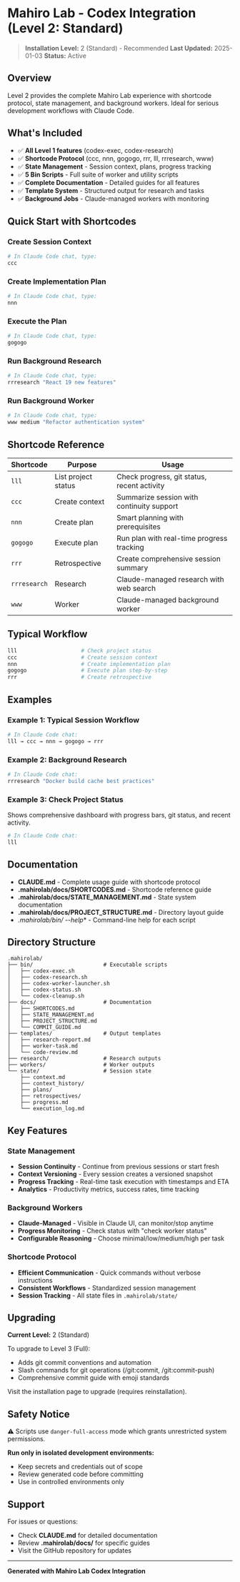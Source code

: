 # Mahiro Lab - Codex Integration (Level 2: Standard)

> **Installation Level:** 2 (Standard) - Recommended
> **Last Updated:** 2025-01-03
> **Status:** Active

## Overview

Level 2 provides the complete Mahiro Lab experience with shortcode protocol, state management, and background workers. Ideal for serious development workflows with Claude Code.

## What's Included

- ✅ **All Level 1 features** (codex-exec, codex-research)
- ✅ **Shortcode Protocol** (ccc, nnn, gogogo, rrr, lll, rrresearch, www)
- ✅ **State Management** - Session context, plans, progress tracking
- ✅ **5 Bin Scripts** - Full suite of worker and utility scripts
- ✅ **Complete Documentation** - Detailed guides for all features
- ✅ **Template System** - Structured output for research and tasks
- ✅ **Background Jobs** - Claude-managed workers with monitoring

## Quick Start with Shortcodes

### Create Session Context
```bash
# In Claude Code chat, type:
ccc
```

### Create Implementation Plan
```bash
# In Claude Code chat, type:
nnn
```

### Execute the Plan
```bash
# In Claude Code chat, type:
gogogo
```

### Run Background Research
```bash
# In Claude Code chat, type:
rrresearch "React 19 new features"
```

### Run Background Worker
```bash
# In Claude Code chat, type:
www medium "Refactor authentication system"
```

## Shortcode Reference

| Shortcode | Purpose | Usage |
|-----------|---------|-------|
| `lll` | List project status | Check progress, git status, recent activity |
| `ccc` | Create context | Summarize session with continuity support |
| `nnn` | Create plan | Smart planning with prerequisites |
| `gogogo` | Execute plan | Run plan with real-time progress tracking |
| `rrr` | Retrospective | Create comprehensive session summary |
| `rrresearch` | Research | Claude-managed research with web search |
| `www` | Worker | Claude-managed background worker |

## Typical Workflow

```bash
lll                    # Check project status
ccc                    # Create session context
nnn                    # Create implementation plan
gogogo                 # Execute plan step-by-step
rrr                    # Create retrospective
```

## Examples

### Example 1: Typical Session Workflow
```bash
# In Claude Code chat:
lll → ccc → nnn → gogogo → rrr
```

### Example 2: Background Research
```bash
# In Claude Code chat:
rrresearch "Docker build cache best practices"
```

### Example 3: Check Project Status
Shows comprehensive dashboard with progress bars, git status, and recent activity.
```bash
# In Claude Code chat:
lll
```

## Documentation

- **CLAUDE.md** - Complete usage guide with shortcode protocol
- **.mahirolab/docs/SHORTCODES.md** - Shortcode reference guide
- **.mahirolab/docs/STATE_MANAGEMENT.md** - State system documentation
- **.mahirolab/docs/PROJECT_STRUCTURE.md** - Directory layout guide
- **.mahirolab/bin/* --help** - Command-line help for each script

## Directory Structure

```
.mahirolab/
├── bin/                      # Executable scripts
│   ├── codex-exec.sh
│   ├── codex-research.sh
│   ├── codex-worker-launcher.sh
│   ├── codex-status.sh
│   └── codex-cleanup.sh
├── docs/                     # Documentation
│   ├── SHORTCODES.md
│   ├── STATE_MANAGEMENT.md
│   ├── PROJECT_STRUCTURE.md
│   └── COMMIT_GUIDE.md
├── templates/                # Output templates
│   ├── research-report.md
│   ├── worker-task.md
│   └── code-review.md
├── research/                 # Research outputs
├── workers/                  # Worker outputs
└── state/                    # Session state
    ├── context.md
    ├── context_history/
    ├── plans/
    ├── retrospectives/
    ├── progress.md
    └── execution_log.md
```

## Key Features

### State Management
- **Session Continuity** - Continue from previous sessions or start fresh
- **Context Versioning** - Every session creates a versioned snapshot
- **Progress Tracking** - Real-time task execution with timestamps and ETA
- **Analytics** - Productivity metrics, success rates, time tracking

### Background Workers
- **Claude-Managed** - Visible in Claude UI, can monitor/stop anytime
- **Progress Monitoring** - Check status with "check worker status"
- **Configurable Reasoning** - Choose minimal/low/medium/high per task

### Shortcode Protocol
- **Efficient Communication** - Quick commands without verbose instructions
- **Consistent Workflows** - Standardized session management
- **Session Tracking** - All state files in `.mahirolab/state/`

## Upgrading

**Current Level:** 2 (Standard)

To upgrade to Level 3 (Full):
- Adds git commit conventions and automation
- Slash commands for git operations (/git:commit, /git:commit-push)
- Comprehensive commit guide with emoji standards

Visit the installation page to upgrade (requires reinstallation).

## Safety Notice

⚠️ Scripts use `danger-full-access` mode which grants unrestricted system permissions.

**Run only in isolated development environments:**
- Keep secrets and credentials out of scope
- Review generated code before committing
- Use in controlled environments only

## Support

For issues or questions:
- Check **CLAUDE.md** for detailed documentation
- Review **.mahirolab/docs/** for specific guides
- Visit the GitHub repository for updates

---

**Generated with Mahiro Lab Codex Integration**
